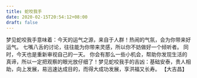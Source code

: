 ```yaml
---
title: 蛇咬我手
date: 2020-02-15T20:54:12+08:00
draft: false
---
```


梦见蛇咬我手意味着：今天的运气之源，来自于人群！热闹的气氛，会为你带来好运气。
七嘴八舌的讨论，往往能为你带来灵感，所以你不妨做好一个倾听者。
同时，今天也是重新审视自己的一天。
你会有那么一些小机会，帮助你发现生活的真谛，所以一定把观察的眼光放仔细了！梦见蛇咬我手的吉凶：基础安泰，贵人相助，向上发展，易迅速达成目的，而得大成功发展，享洪福又长寿。
【大吉昌】
